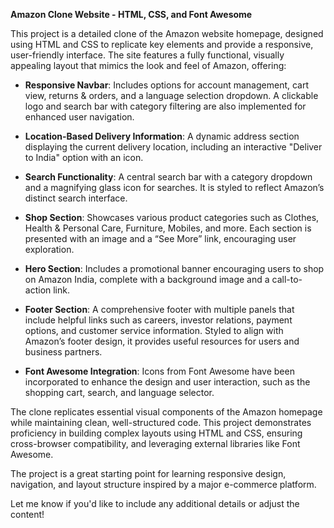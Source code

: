 **Amazon Clone Website - HTML, CSS, and Font Awesome**

This project is a detailed clone of the Amazon website homepage, designed using HTML and CSS to replicate key elements and provide a responsive, user-friendly interface. The site features a fully functional, visually appealing layout that mimics the look and feel of Amazon, offering:

- **Responsive Navbar**: Includes options for account management, cart view, returns & orders, and a language selection dropdown. A clickable logo and search bar with category filtering are also implemented for enhanced user navigation.
  
- **Location-Based Delivery Information**: A dynamic address section displaying the current delivery location, including an interactive "Deliver to India" option with an icon.

- **Search Functionality**: A central search bar with a category dropdown and a magnifying glass icon for searches. It is styled to reflect Amazon’s distinct search interface.

- **Shop Section**: Showcases various product categories such as Clothes, Health & Personal Care, Furniture, Mobiles, and more. Each section is presented with an image and a “See More” link, encouraging user exploration.

- **Hero Section**: Includes a promotional banner encouraging users to shop on Amazon India, complete with a background image and a call-to-action link.

- **Footer Section**: A comprehensive footer with multiple panels that include helpful links such as careers, investor relations, payment options, and customer service information. Styled to align with Amazon’s footer design, it provides useful resources for users and business partners.

- **Font Awesome Integration**: Icons from Font Awesome have been incorporated to enhance the design and user interaction, such as the shopping cart, search, and language selector.

The clone replicates essential visual components of the Amazon homepage while maintaining clean, well-structured code. This project demonstrates proficiency in building complex layouts using HTML and CSS, ensuring cross-browser compatibility, and leveraging external libraries like Font Awesome.

The project is a great starting point for learning responsive design, navigation, and layout structure inspired by a major e-commerce platform.

Let me know if you'd like to include any additional details or adjust the content!
